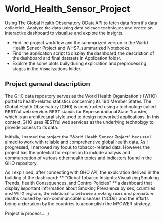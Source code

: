 # World_Health_Sensor_Project

Using The Global Health Observatory OData API to fetch data from it's data collection. Analyze the data using data science techniques and create an interactive dashboard to visualize and explore the insights.

- Find the project workflow and the summarized version in the World Health Sensor Project and WHSP_summarized Notebooks.
- Find the application script to display the dashboard, the description of the dashboard and final datasets in Application folder.
- Explore the some plots buily during exploration and preprocessing stages in the Visualizations folder.

## Project general description

The GHO data repository serves as the World Health Organization's (WHO) portal to health-related statistics concerning its 194 Member States. The Global Health Observatory (GHO) is constructed using a technology called RESTful web service. REST stands for Representational State Transfer, which is an architectural style used to design networked applications. In this context, GHO uses RESTful web services as the underlying technology to provide access to its data.

Initially, I named the project the "World Health Sensor Project" because I aimed to work with reliable and comprehensive global health data. As I progressed, I narrowed my focus to tobacco-related data. However, the project has the potential for expansion to include analysis and communication of various other health topics and indicators found in the GHO repository.

As I explained, after connecting with GHO API, the exploration derived in the building of the dashboard: ** "Global Tobacco Insights: Visualizing Smoking Trends, Health Consequences, and Control Policies" ** a dashboard that display important information about Smoking Prevalence by sex, countries and WHO regions, the relationship between smoking rates and premature deaths caused by non-communicable diseases (NCDs), and the efforts being undertaken by the countries to accomplish the MPOWER strategy.




Project in process... :)
